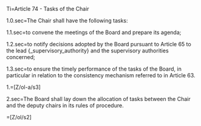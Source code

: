 Ti=Article 74 - Tasks of the Chair

1.0.sec=The Chair shall have the following tasks:

1.1.sec=to convene the meetings of the Board and prepare its agenda;

1.2.sec=to notify decisions adopted by the Board pursuant to Article 65 to the lead {_supervisory_authority} and the supervisory authorities concerned;

1.3.sec=to ensure the timely performance of the tasks of the Board, in particular in relation to the consistency mechanism referred to in Article 63.

1.=[Z/ol-a/s3]

2.sec=The Board shall lay down the allocation of tasks between the Chair and the deputy chairs in its rules of procedure.

=[Z/ol/s2]
